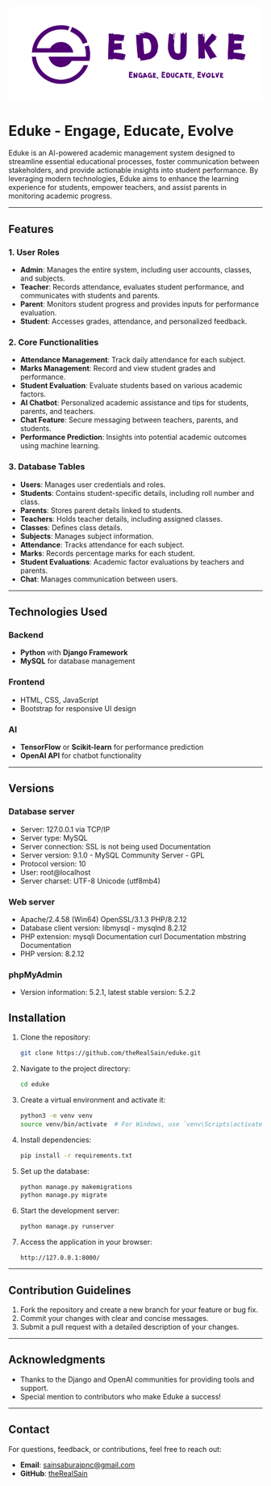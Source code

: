 ![Eduke Logo](https://github.com/theRealSain/eduke/blob/main/images/logo_text_long_bg.png)

# Eduke - Engage, Educate, Evolve

Eduke is an AI-powered academic management system designed to streamline essential educational processes, foster communication between stakeholders, and provide actionable insights into student performance. By leveraging modern technologies, Eduke aims to enhance the learning experience for students, empower teachers, and assist parents in monitoring academic progress.

---

## Features

### 1. User Roles
- **Admin**: Manages the entire system, including user accounts, classes, and subjects.
- **Teacher**: Records attendance, evaluates student performance, and communicates with students and parents.
- **Parent**: Monitors student progress and provides inputs for performance evaluation.
- **Student**: Accesses grades, attendance, and personalized feedback.

### 2. Core Functionalities
- **Attendance Management**: Track daily attendance for each subject.
- **Marks Management**: Record and view student grades and performance.
- **Student Evaluation**: Evaluate students based on various academic factors.
- **AI Chatbot**: Personalized academic assistance and tips for students, parents, and teachers.
- **Chat Feature**: Secure messaging between teachers, parents, and students.
- **Performance Prediction**: Insights into potential academic outcomes using machine learning.

### 3. Database Tables
- **Users**: Manages user credentials and roles.
- **Students**: Contains student-specific details, including roll number and class.
- **Parents**: Stores parent details linked to students.
- **Teachers**: Holds teacher details, including assigned classes.
- **Classes**: Defines class details.
- **Subjects**: Manages subject information.
- **Attendance**: Tracks attendance for each subject.
- **Marks**: Records percentage marks for each student.
- **Student Evaluations**: Academic factor evaluations by teachers and parents.
- **Chat**: Manages communication between users.

---

## Technologies Used

### Backend
- **Python** with **Django Framework**
- **MySQL** for database management

### Frontend
- HTML, CSS, JavaScript
- Bootstrap for responsive UI design

### AI
- **TensorFlow** or **Scikit-learn** for performance prediction
- **OpenAI API** for chatbot functionality

---

## Versions
### Database server
- Server: 127.0.0.1 via TCP/IP
- Server type: MySQL
- Server connection: SSL is not being used Documentation
- Server version: 9.1.0 - MySQL Community Server - GPL
- Protocol version: 10
- User: root@localhost
- Server charset: UTF-8 Unicode (utf8mb4)
### Web server
- Apache/2.4.58 (Win64) OpenSSL/3.1.3 PHP/8.2.12
- Database client version: libmysql - mysqlnd 8.2.12
- PHP extension: mysqli Documentation curl Documentation mbstring Documentation
- PHP version: 8.2.12
### phpMyAdmin
- Version information: 5.2.1, latest stable version: 5.2.2

## Installation

1. Clone the repository:
   ```bash
   git clone https://github.com/theRealSain/eduke.git
   ```

2. Navigate to the project directory:
   ```bash
   cd eduke
   ```

3. Create a virtual environment and activate it:
   ```bash
   python3 -m venv venv
   source venv/bin/activate  # For Windows, use `venv\Scripts\activate`
   ```

4. Install dependencies:
   ```bash
   pip install -r requirements.txt
   ```

5. Set up the database:
   ```bash
   python manage.py makemigrations
   python manage.py migrate
   ```

6. Start the development server:
   ```bash
   python manage.py runserver
   ```

7. Access the application in your browser:
   ```
   http://127.0.0.1:8000/
   ```

---

## Contribution Guidelines

1. Fork the repository and create a new branch for your feature or bug fix.
2. Commit your changes with clear and concise messages.
3. Submit a pull request with a detailed description of your changes.


---

## Acknowledgments

- Thanks to the Django and OpenAI communities for providing tools and support.
- Special mention to contributors who make Eduke a success!

---

## Contact

For questions, feedback, or contributions, feel free to reach out:
- **Email**: sainsaburajpnc@gmail.com
- **GitHub**: [theRealSain](https://github.com/theRealSain)
